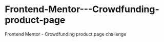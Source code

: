 # Frontend-Mentor---Crowdfunding-product-page
Frontend Mentor - Crowdfunding product page challenge
